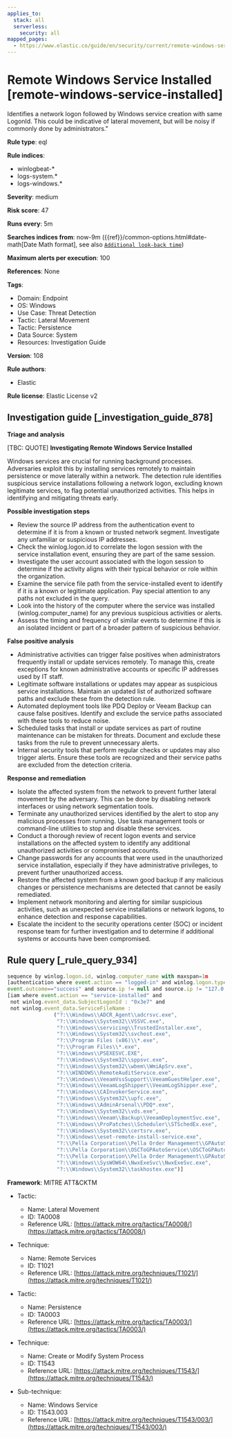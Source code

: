```yaml
---
applies_to:
  stack: all
  serverless:
    security: all
mapped_pages:
  - https://www.elastic.co/guide/en/security/current/remote-windows-service-installed.html
---
```


# Remote Windows Service Installed [remote-windows-service-installed]

Identifies a network logon followed by Windows service creation with same LogonId. This could be indicative of lateral movement, but will be noisy if commonly done by administrators."

**Rule type**: eql

**Rule indices**:

* winlogbeat-*
* logs-system.*
* logs-windows.*

**Severity**: medium

**Risk score**: 47

**Runs every**: 5m

**Searches indices from**: now-9m ({{ref}}/common-options.html#date-math[Date Math format], see also [`Additional look-back time`](docs-content://solutions/security/detect-and-alert/create-detection-rule.md#rule-schedule))

**Maximum alerts per execution**: 100

**References**: None

**Tags**:

* Domain: Endpoint
* OS: Windows
* Use Case: Threat Detection
* Tactic: Lateral Movement
* Tactic: Persistence
* Data Source: System
* Resources: Investigation Guide

**Version**: 108

**Rule authors**:

* Elastic

**Rule license**: Elastic License v2

## Investigation guide [_investigation_guide_878]

**Triage and analysis**

[TBC: QUOTE]
**Investigating Remote Windows Service Installed**

Windows services are crucial for running background processes. Adversaries exploit this by installing services remotely to maintain persistence or move laterally within a network. The detection rule identifies suspicious service installations following a network logon, excluding known legitimate services, to flag potential unauthorized activities. This helps in identifying and mitigating threats early.

**Possible investigation steps**

* Review the source IP address from the authentication event to determine if it is from a known or trusted network segment. Investigate any unfamiliar or suspicious IP addresses.
* Check the winlog.logon.id to correlate the logon session with the service installation event, ensuring they are part of the same session.
* Investigate the user account associated with the logon session to determine if the activity aligns with their typical behavior or role within the organization.
* Examine the service file path from the service-installed event to identify if it is a known or legitimate application. Pay special attention to any paths not excluded in the query.
* Look into the history of the computer where the service was installed (winlog.computer_name) for any previous suspicious activities or alerts.
* Assess the timing and frequency of similar events to determine if this is an isolated incident or part of a broader pattern of suspicious behavior.

**False positive analysis**

* Administrative activities can trigger false positives when administrators frequently install or update services remotely. To manage this, create exceptions for known administrative accounts or specific IP addresses used by IT staff.
* Legitimate software installations or updates may appear as suspicious service installations. Maintain an updated list of authorized software paths and exclude these from the detection rule.
* Automated deployment tools like PDQ Deploy or Veeam Backup can cause false positives. Identify and exclude the service paths associated with these tools to reduce noise.
* Scheduled tasks that install or update services as part of routine maintenance can be mistaken for threats. Document and exclude these tasks from the rule to prevent unnecessary alerts.
* Internal security tools that perform regular checks or updates may also trigger alerts. Ensure these tools are recognized and their service paths are excluded from the detection criteria.

**Response and remediation**

* Isolate the affected system from the network to prevent further lateral movement by the adversary. This can be done by disabling network interfaces or using network segmentation tools.
* Terminate any unauthorized services identified by the alert to stop any malicious processes from running. Use task management tools or command-line utilities to stop and disable these services.
* Conduct a thorough review of recent logon events and service installations on the affected system to identify any additional unauthorized activities or compromised accounts.
* Change passwords for any accounts that were used in the unauthorized service installation, especially if they have administrative privileges, to prevent further unauthorized access.
* Restore the affected system from a known good backup if any malicious changes or persistence mechanisms are detected that cannot be easily remediated.
* Implement network monitoring and alerting for similar suspicious activities, such as unexpected service installations or network logons, to enhance detection and response capabilities.
* Escalate the incident to the security operations center (SOC) or incident response team for further investigation and to determine if additional systems or accounts have been compromised.


## Rule query [_rule_query_934]

```js
sequence by winlog.logon.id, winlog.computer_name with maxspan=1m
[authentication where event.action == "logged-in" and winlog.logon.type : "Network" and
event.outcome=="success" and source.ip != null and source.ip != "127.0.0.1" and source.ip != "::1"]
[iam where event.action == "service-installed" and
 not winlog.event_data.SubjectLogonId : "0x3e7" and
 not winlog.event_data.ServiceFileName :
               ("?:\\Windows\\ADCR_Agent\\adcrsvc.exe",
                "?:\\Windows\\System32\\VSSVC.exe",
                "?:\\Windows\\servicing\\TrustedInstaller.exe",
                "?:\\Windows\\System32\\svchost.exe",
                "?:\\Program Files (x86)\\*.exe",
                "?:\\Program Files\\*.exe",
                "?:\\Windows\\PSEXESVC.EXE",
                "?:\\Windows\\System32\\sppsvc.exe",
                "?:\\Windows\\System32\\wbem\\WmiApSrv.exe",
                "?:\\WINDOWS\\RemoteAuditService.exe",
                "?:\\Windows\\VeeamVssSupport\\VeeamGuestHelper.exe",
                "?:\\Windows\\VeeamLogShipper\\VeeamLogShipper.exe",
                "?:\\Windows\\CAInvokerService.exe",
                "?:\\Windows\\System32\\upfc.exe",
                "?:\\Windows\\AdminArsenal\\PDQ*.exe",
                "?:\\Windows\\System32\\vds.exe",
                "?:\\Windows\\Veeam\\Backup\\VeeamDeploymentSvc.exe",
                "?:\\Windows\\ProPatches\\Scheduler\\STSchedEx.exe",
                "?:\\Windows\\System32\\certsrv.exe",
                "?:\\Windows\\eset-remote-install-service.exe",
                "?:\\Pella Corporation\\Pella Order Management\\GPAutoSvc.exe",
                "?:\\Pella Corporation\\OSCToGPAutoService\\OSCToGPAutoSvc.exe",
                "?:\\Pella Corporation\\Pella Order Management\\GPAutoSvc.exe",
                "?:\\Windows\\SysWOW64\\NwxExeSvc\\NwxExeSvc.exe",
                "?:\\Windows\\System32\\taskhostex.exe")]
```

**Framework**: MITRE ATT&CKTM

* Tactic:

    * Name: Lateral Movement
    * ID: TA0008
    * Reference URL: [https://attack.mitre.org/tactics/TA0008/](https://attack.mitre.org/tactics/TA0008/)

* Technique:

    * Name: Remote Services
    * ID: T1021
    * Reference URL: [https://attack.mitre.org/techniques/T1021/](https://attack.mitre.org/techniques/T1021/)

* Tactic:

    * Name: Persistence
    * ID: TA0003
    * Reference URL: [https://attack.mitre.org/tactics/TA0003/](https://attack.mitre.org/tactics/TA0003/)

* Technique:

    * Name: Create or Modify System Process
    * ID: T1543
    * Reference URL: [https://attack.mitre.org/techniques/T1543/](https://attack.mitre.org/techniques/T1543/)

* Sub-technique:

    * Name: Windows Service
    * ID: T1543.003
    * Reference URL: [https://attack.mitre.org/techniques/T1543/003/](https://attack.mitre.org/techniques/T1543/003/)



